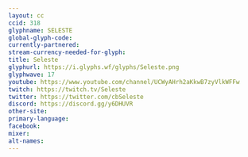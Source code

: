 ```yaml
---
layout: cc
ccid: 318
glyphname: SELESTE
global-glyph-code: 
currently-partnered: 
stream-currency-needed-for-glyph: 
title: Seleste
glyphurl: https://i.glyphs.wf/glyphs/Seleste.png
glyphwave: 17
youtube: https://www.youtube.com/channel/UCWyAHrh2aKkwB7zyVlkWFFw
twitch: https://twitch.tv/Seleste
twitter: https://twitter.com/cbSeleste
discord: https://discord.gg/y6DHUVR
other-site: 
primary-language: 
facebook: 
mixer: 
alt-names: 
---
```


